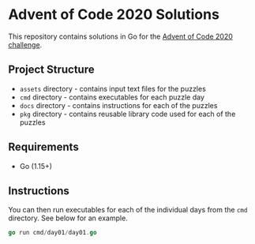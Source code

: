 # Advent of Code 2020 Solutions

This repository contains solutions in Go for the [Advent of Code 2020 challenge](https://adventofcode.com/2020).

## Project Structure
- `assets` directory - contains input text files for the puzzles
- `cmd` directory - contains executables for each puzzle day
- `docs` directory - contains instructions for each of the puzzles
- `pkg` directory - contains reusable library code used for each of the puzzles

## Requirements
- Go (1.15+)

## Instructions
You can then run executables for each of the individual days from the `cmd` directory.  See below for an example.

```go
go run cmd/day01/day01.go
```
